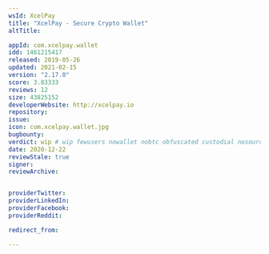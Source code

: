 ```yaml
---
wsId: XcelPay
title: "XcelPay - Secure Crypto Wallet"
altTitle:

appId: com.xcelpay.wallet
idd: 1461215417
released: 2019-05-26
updated: 2021-02-15
version: "2.17.0"
score: 3.83333
reviews: 12
size: 43825152
developerWebsite: http://xcelpay.io
repository:
issue:
icon: com.xcelpay.wallet.jpg
bugbounty:
verdict: wip # wip fewusers nowallet nobtc obfuscated custodial nosource nonverifiable reproducible bounty defunct
date: 2020-12-22
reviewStale: true
signer:
reviewArchive:


providerTwitter:
providerLinkedIn:
providerFacebook:
providerReddit:

redirect_from:

---
```


